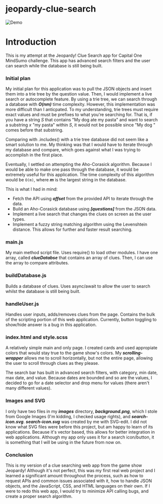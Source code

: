 # jeopardy-clue-search

![Demo](demo/demo.gif)

# Introduction

This is my attempt at the Jeopardy! Clue Search app for Capital One MindSumo challenge.
This app has advanced search filters and the user can search while the database is still
being built.

### Initial plan

My initial plan for this application was to pull the JSON objects and insert
them into a trie tree by the question value. Then, I would implement a live
search or autocomplete feature. By using a trie tree, we can search through
a database with ***O(nm)*** time complexity. However, this implementation
was more difficult than I anticpated. To my understanding, trie trees must
require exact values and must be prefixes to what you're searching for. That is,
if you have a string *S* that contains "My dog ate my pasta" and want to search a
substring *x* "my pasta" within *S*, it would not be possible
since "My dog " comes before that substring.

Comparing with .includes() with a trie tree database did not seem like a smart
solution to me. My thinking was that I would have to iterate through my database
and compare, which goes against what I was trying to accomplish in the first place.

Eventually, I settled on attempting the Aho-Corasick algorithm. Because
I would be able to make one pass through the database, it would be extremely useful
for this application. The time complexity of this algorithm would be `O(m)`, where
***m*** is the largest string in the database.

This is what I had in mind:
* Fetch the API using ***offset*** from the provided API to iterate through the data.
* Build an Aho-Corasick database using ***[questions]*** from the JSON data.
* Implement a live search that changes the clues on screen as the user types.
* Implement a fuzzy string matching algorithm using the Levenshtein distance. This
allows for further and faster result searching.

### main.js

My main method script file. Uses require() to load other modules. I have one array,
called ***clueDatabse*** that contains an array of clues. Then, I can use the array
to compare attributes.


### buildDatabase.js

Builds a database of clues. Uses async/await to allow the user to search whilst the
database is still being built.

### handleUser.js

Handles user inputs, adds/removes clues from the page. Contains the bulk of the scripting
portion of this web application. Currently, button toggling to show/hide answer is a bug
in this application.

### index.html and style.scss

A relatively simple main and only page. I created cards and used appropiate colors that
would stay true to the game show's colors. My ***scrolling-wrapper*** allows me to scroll
horizontally, but not the entire page, allowing the user to scroll through clues as they please.

The search bar has built in advanced search filters, with category, min date, max date,
and value. Because dates are bounded and so are the values, I decided to go for
a date selector and drop menu for values (there aren't many different values).

### Images and SVG

I only have two files in my ***images*** directory, ***background.png***, which I stole
from Google Images (I'm kidding, I checked usage rights), and ***search-icon.svg***.
***search-icon.svg*** was created by me with SVG-edit. I did not know what SVG files were
before this project, but am happy to learn of its applications. Because it's vector based,
this allows for better integration in web applications. Although my app only uses it for
a search icon/button, it is something that I will be using in the future from now on.

### Conclusion

This is my version of a clue searching web app from the game show Jeopardy! Although it's
not perfect, this was my first real web project and I learned a significant amount throughout
the process, such as how to request APIs and common issues associated with it, how to handle
JSON objects, and the JavaScript, CSS, and HTML languages on their own. If I were to redo this
web app, I would try to minimize API calling bugs, and create a proper search algorithm.
